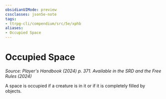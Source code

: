 ```yaml
---
obsidianUIMode: preview
cssclasses: json5e-note
tags:
- ttrpg-cli/compendium/src/5e/xphb
aliases:
- Occupied Space
---
```

# Occupied Space
*Source: Player's Handbook (2024) p. 371. Available in the <span title='Systems Reference Document (5.2)'>SRD</span> and the Free Rules (2024)* 

A space is occupied if a creature is in it or if it is completely filled by objects.